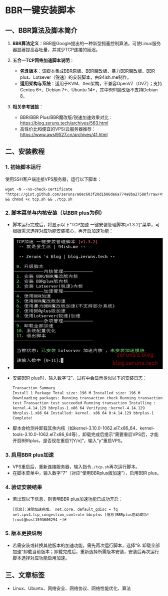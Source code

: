 # BBR一键安装脚本

## 一、BBR算法及脚本简介

1. **BBR算法定义**：BBR是Google提出的一种新型拥塞控制算法，可使Linux服务器显著提高吞吐量，并减少TCP连接的延迟。
2. **五合一TCP网络加速脚本说明**：

    - **包含版本**：该脚本集成BBR原版、BBR魔改版、暴力BBR魔改版、BBR plus、Lotsever（锐速）的安装脚本，由94ish.me制作。
    - **适用架构与系统**：适用于KVM、Xen架构，不兼容OpenVZ（OVZ）；支持Centos 6+、Debian 7+、Ubuntu 14+，其中BBR魔改版不支持Debian 8。
3. **相关参考链接**：

    - BBR/BBR Plus/BBR魔改版/锐速加速效果对比：https://blog.zeruns.tech/archives/563.html
    - 高性价比和便宜的VPS/云服务器推荐：https://www.awsl9527.cn/archives/41.html

## 二、安装教程

### 1. 初始脚本运行

使用SSH客户端连接VPS服务器，运行以下脚本：

```
wget -N --no-check-certificate "https://gist.github.com/zeruns/a0ec603f20d1b86de6a774a8ba27588f/raw/4f9957ae23f5efb2bb7c57a198ae2cffebfb1c56/tcp.sh" && chmod +x tcp.sh && ./tcp.sh
```

### 2. 脚本菜单与内核安装（以BBR plus为例）

- 脚本运行完成后，将显示以下“TCP加速 一键安装管理脚本[v1.3.2]”菜单，可根据需求选择对应功能安装核心，再开启加速功能：
- ![image](assets/image-20250930002057-e32jz4w.png)
- 安装BBR plus时，输入数字“2”，过程中会显示类似以下的安装日志：

  ```
  Transaction Summary
  Install 1 Package Total size: 196 M Installed size: 196 M Downloading packages: Running transaction check Running transaction test Transaction test succeeded Running transaction Installing : kernel-4.14.129 bbrplus-1.x86 64 Verifying :kernel-4.14.129 bbrplus-1.x86_64 Installed: kernel. x86 64 0:4.14.129 bbrplus-1
  Complete!
  ```
- 脚本会检测并卸载其余内核（如kernel-3.10.0-1062.el7.x86_64、kernel-tools-3.10.0-1062.el7.x86_64等），卸载完成后提示“需要重启VPS后，才能开启BBRplus，是否现在重启?[Y/n]”，输入“y”重启VPS。

### 3. 启用BBR plus加速

- VPS重启后，重新连接服务器，输入指令`./tcp.sh`再次运行脚本。
- 在脚本菜单中，输入数字“7”（对应“使用BBRplus版加速”），启用BBR plus。

### 4. 验证安装结果

- 若出现以下信息，则表明BBR plus加速功能已成功开启：

  ```
  [信息]:清除加速完成。 net.core. default_qdisc = fq net.ipv4.tcp_congestion_control= bbrplus [信息]BBRplus启动成功! [root@host1593606294 ~]#
  ```

### 5. 版本更换说明

- 若需安装或转换其他版本的加速功能，需先再次运行脚本，选择“9. 卸载全部加速”卸载当前版本；卸载完成后，重新选择所需版本安装，安装后再次运行脚本选择对应功能启用加速。

## 三、文章标签

- Linux、Ubuntu、网络安全、网络协议、网络性能优化、算法

‍
